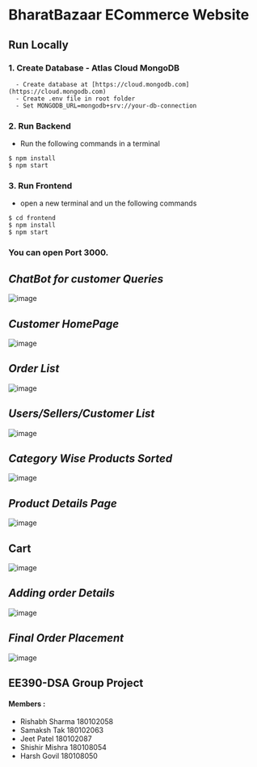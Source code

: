 # BharatBazaar ECommerce Website

## Run Locally
### 1. Create Database - Atlas Cloud MongoDB
```
  - Create database at [https://cloud.mongodb.com](https://cloud.mongodb.com)
  - Create .env file in root folder
  - Set MONGODB_URL=mongodb+srv://your-db-connection
  ```

### 2. Run Backend
* Run the following commands in a terminal
```
$ npm install
$ npm start
```
### 3. Run Frontend

* open a new terminal and un the following commands
```
$ cd frontend
$ npm install
$ npm start
```
### You can open Port 3000.


## *ChatBot for customer Queries*

![image](https://user-images.githubusercontent.com/44923359/130668294-baa303b7-7581-4d56-906b-f6a676b9db99.png)

## *Customer HomePage*

![image](https://user-images.githubusercontent.com/44923359/130668394-33db063c-9d50-441b-95bb-30a408f0ede1.png)

## *Order List*

![image](https://user-images.githubusercontent.com/44923359/130668481-08eb4db4-8b82-46c9-8de5-58f46de4ba3d.png)

## *Users/Sellers/Customer List*

![image](https://user-images.githubusercontent.com/44923359/130668598-4f1d9d40-338d-4dd3-8eaf-f8d538ade4ac.png)

## *Category Wise Products Sorted*

![image](https://user-images.githubusercontent.com/44923359/130668133-b1b0530e-c876-4ba8-bf62-313b04f3ac4c.png)

## *Product Details Page*

![image](https://user-images.githubusercontent.com/44923359/130668891-c725b701-f03e-416d-a545-0efe56f3e444.png)

## Cart

![image](https://user-images.githubusercontent.com/44923359/130668738-8075898b-af7f-4251-accd-ffa8752da246.png)

## *Adding order Details*

![image](https://user-images.githubusercontent.com/44923359/130668993-308c4529-2df6-4d08-83ba-5e65d2c9ab70.png)

## *Final Order Placement*

![image](https://user-images.githubusercontent.com/44923359/130669107-df57fee8-91c8-4793-a0b7-ab3d8b7fdab4.png)


## EE390-DSA Group Project
#### Members : 
* Rishabh Sharma 180102058
* Samaksh Tak 180102063
* Jeet Patel 180102087
* Shishir Mishra 180108054
* Harsh Govil 180108050
